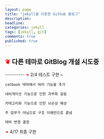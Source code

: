 ```yaml
---
layout: page
title: "jekyll을 이용한 Github 블로그"
description:
headline:
categories: jekyll
tags: [jekyll, git]
comments: true
published: true
---
```


<h2><span style="color:red"> 
❦</span> 다른 테마로 GitBlog 개설 시도중  </h2>
----------

<span style="color:red"> 
❧</span> 2/4 테스트 구현 ~ 

    catbook 테마에서 여러 기능을 추가
    
    네비게이션 기능으로 인한 과부화 걸림
    
    카테고리화 기능으로 인한 뇌손상 예상
    
    주 업무가 아님으로 구조 이해만으로 끝냄
    
    테마 변경 결정

<span style="color:red"> 
❧</span> 4/17 최종 구현